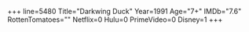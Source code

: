 +++
line=5480
Title="Darkwing Duck"
Year=1991
Age="7+"
IMDb="7.6"
RottenTomatoes=""
Netflix=0
Hulu=0
PrimeVideo=0
Disney=1
+++


